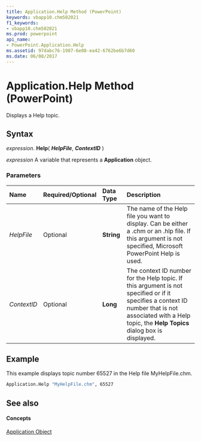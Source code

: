 ```yaml
---
title: Application.Help Method (PowerPoint)
keywords: vbapp10.chm502021
f1_keywords:
- vbapp10.chm502021
ms.prod: powerpoint
api_name:
- PowerPoint.Application.Help
ms.assetid: 97dabc76-1987-6e08-ea42-6762be6b7d60
ms.date: 06/08/2017
---
```



# Application.Help Method (PowerPoint)

Displays a Help topic.


## Syntax

 _expression_. **Help**( **_HelpFile_**, **_ContextID_** )

 _expression_ A variable that represents a **Application** object.


### Parameters



|**Name**|**Required/Optional**|**Data Type**|**Description**|
|:-----|:-----|:-----|:-----|
| _HelpFile_|Optional|**String**|The name of the Help file you want to display. Can be either a .chm or an .hlp file. If this argument is not specified, Microsoft PowerPoint Help is used.|
| _ContextID_|Optional|**Long**|The context ID number for the Help topic. If this argument is not specified or if it specifies a context ID number that is not associated with a Help topic, the  **Help Topics** dialog box is displayed.|

## Example

This example displays topic number 65527 in the Help file MyHelpFile.chm.


```vb
Application.Help "MyHelpFile.chm", 65527
```


## See also


#### Concepts


[Application Object](PowerPoint.Application.md)

